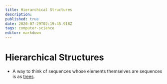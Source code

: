 ```yaml
---
title: Hierarchical Structures
description: 
published: true
date: 2020-07-29T02:19:45.918Z
tags: computer-science
editor: markdown
---
```


# Hierarchical Structures

* A way to think of sequences whose elements themselves are sequences is as [trees](/computer-science/trees).
